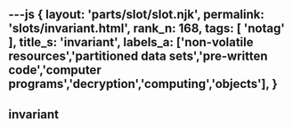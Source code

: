 ---js
{
  layout: 'parts/slot/slot.njk',
  permalink: 'slots/invariant.html',
  rank_n: 168,
  tags: [ 'notag' ],
  title_s: 'invariant',
  labels_a: ['non-volatile resources','partitioned data sets','pre-written code','computer programs','decryption','computing','objects'],
}
---
## invariant



